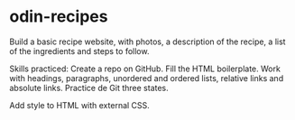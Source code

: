 # odin-recipes
Build a basic recipe website, with photos, a description of the recipe, a list of the ingredients and steps to follow.

Skills practiced: Create a repo on GitHub. Fill the HTML boilerplate. Work with headings, paragraphs, unordered and ordered lists, relative links and absolute links. Practice de Git three states.

Add style to HTML with external CSS.